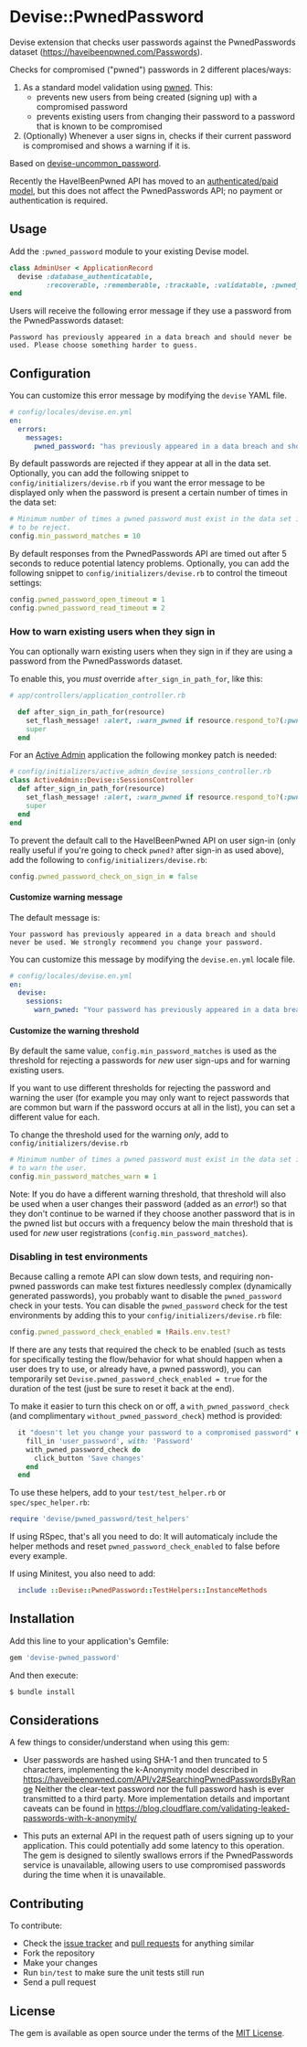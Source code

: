 # Devise::PwnedPassword
Devise extension that checks user passwords against the PwnedPasswords dataset (https://haveibeenpwned.com/Passwords).

Checks for compromised ("pwned") passwords in 2 different places/ways:
1. As a standard model validation using [pwned](https://github.com/philnash/pwned). This:
   - prevents new users from being created (signing up) with a compromised password
   - prevents existing users from changing their password to a password that is known to be compromised
2. (Optionally) Whenever a user signs in, checks if their current password is compromised and shows a warning if it is.

Based on [devise-uncommon_password](https://github.com/HCLarsen/devise-uncommon_password).

Recently the HaveIBeenPwned API has moved to an [authenticated/paid model](https://www.troyhunt.com/authentication-and-the-have-i-been-pwned-api/), but this does not affect the PwnedPasswords API; no payment or authentication is required.


## Usage
Add the `:pwned_password` module to your existing Devise model.

```ruby
class AdminUser < ApplicationRecord
  devise :database_authenticatable,
         :recoverable, :rememberable, :trackable, :validatable, :pwned_password
end
```

Users will receive the following error message if they use a password from the
PwnedPasswords dataset:

```
Password has previously appeared in a data breach and should never be used. Please choose something harder to guess.
```

## Configuration

You can customize this error message by modifying the `devise` YAML file.

```yml
# config/locales/devise.en.yml
en:
  errors:
    messages:
      pwned_password: "has previously appeared in a data breach and should never be used. If you've ever used it anywhere before, change it immediately!"
```

By default passwords are rejected if they appear at all in the data set.
Optionally, you can add the following snippet to `config/initializers/devise.rb`
if you want the error message to be displayed only when the password is present
a certain number of times in the data set:

```ruby
# Minimum number of times a pwned password must exist in the data set in order
# to be reject.
config.min_password_matches = 10
```

By default responses from the PwnedPasswords API are timed out after 5 seconds
to reduce potential latency problems.
Optionally, you can add the following snippet to `config/initializers/devise.rb`
to control the timeout settings:

```ruby
config.pwned_password_open_timeout = 1
config.pwned_password_read_timeout = 2
```


### How to warn existing users when they sign in

You can optionally warn existing users when they sign in if they are using a password from the PwnedPasswords dataset.

To enable this, you _must_ override `after_sign_in_path_for`, like this:

```ruby
# app/controllers/application_controller.rb

  def after_sign_in_path_for(resource)
    set_flash_message! :alert, :warn_pwned if resource.respond_to?(:pwned?) && resource.pwned?
    super
  end
```

For an [Active Admin](https://github.com/activeadmin/activeadmin) application the following monkey patch is needed:

```ruby
# config/initializers/active_admin_devise_sessions_controller.rb
class ActiveAdmin::Devise::SessionsController
  def after_sign_in_path_for(resource)
    set_flash_message! :alert, :warn_pwned if resource.respond_to?(:pwned?) && resource.pwned?
    super
  end
end
```

To prevent the default call to the HaveIBeenPwned API on user sign-in (only
really useful if you're going to check `pwned?` after sign-in as used above),
add the following to `config/initializers/devise.rb`:

```ruby
config.pwned_password_check_on_sign_in = false
```

#### Customize warning message

The default message is:
```
Your password has previously appeared in a data breach and should never be used. We strongly recommend you change your password.
```

You can customize this message by modifying the `devise.en.yml` locale file.

```yml
# config/locales/devise.en.yml
en:
  devise:
    sessions:
      warn_pwned: "Your password has previously appeared in a data breach and should never be used. We strongly recommend you change your password everywhere you have used it."
```

#### Customize the warning threshold

By default the same value, `config.min_password_matches` is used as the threshold for rejecting a passwords for _new_ user sign-ups and for warning existing users.

If you want to use different thresholds for rejecting the password and warning
the user (for example you may only want to reject passwords that are common but
warn if the password occurs at all in the list), you can set a different value for each.

To change the threshold used for the warning _only_, add to `config/initializers/devise.rb`

```ruby
# Minimum number of times a pwned password must exist in the data set in order
# to warn the user.
config.min_password_matches_warn = 1
```

Note: If you do have a different warning threshold, that threshold will also be used
when a user changes their password (added as an _error_!) so that they don't
continue to be warned if they choose another password that is in the pwned list
but occurs with a frequency below the main threshold that is used for *new*
user registrations (`config.min_password_matches`).

### Disabling in test environments

Because calling a remote API can slow down tests, and requiring non-pwned passwords can make test fixtures needlessly complex (dynamically generated passwords), you probably want to disable the `pwned_password` check in your tests. You can disable the `pwned_password` check for the test environments by adding this to your `config/initializers/devise.rb` file:

```ruby
config.pwned_password_check_enabled = !Rails.env.test?
```

If there are any tests that required the check to be enabled (such as tests for specifically testing the flow/behavior for what should happen when a user does try to use, or already have, a pwned password), you can temporarily set `Devise.pwned_password_check_enabled = true` for the duration of the test (just be sure to reset it back at the end).

To make it easier to turn this check on or off, a `with_pwned_password_check` (and complimentary `without_pwned_password_check`) method is provided:

```ruby
  it "doesn't let you change your password to a compromised password" do
    fill_in 'user_password', with: 'Password'
    with_pwned_password_check do
      click_button 'Save changes'
    end
  end
```

To use these helpers, add to your `test/test_helper.rb` or `spec/spec_helper.rb`:

```ruby
require 'devise/pwned_password/test_helpers'
```

If using RSpec, that's all you need to do: It will automaticaly include the helper methods and reset `pwned_password_check_enabled` to false before every example.

If using Minitest, you also need to add:
```ruby
  include ::Devise::PwnedPassword::TestHelpers::InstanceMethods
```


## Installation
Add this line to your application's Gemfile:

```ruby
gem 'devise-pwned_password'
```

And then execute:
```bash
$ bundle install
```

## Considerations

A few things to consider/understand when using this gem:

* User passwords are hashed using SHA-1 and then truncated to 5 characters,
  implementing the k-Anonymity model described in
  https://haveibeenpwned.com/API/v2#SearchingPwnedPasswordsByRange
  Neither the clear-text password nor the full password hash is ever transmitted
  to a third party. More implementation details and important caveats can be
  found in https://blog.cloudflare.com/validating-leaked-passwords-with-k-anonymity/

* This puts an external API in the request path of users signing up to your application. This could
  potentially add some latency to this operation. The gem is designed to silently swallows errors if
  the PwnedPasswords service is unavailable, allowing users to use compromised passwords during the
  time when it is unavailable.

## Contributing

To contribute:

* Check the [issue tracker](https://github.com/michaelbanfield/devise-pwned_password/issues) and [pull requests](https://github.com/michaelbanfield/devise-pwned_password/pulls) for anything similar
* Fork the repository
* Make your changes
* Run `bin/test` to make sure the unit tests still run
* Send a pull request

## License
The gem is available as open source under the terms of the [MIT License](http://opensource.org/licenses/MIT).
